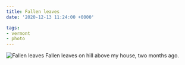 ```yaml
---
title: Fallen leaves
date: '2020-12-13 11:24:00 +0000'

tags:
- vermont
- photo
---
```


![Fallen leaves](/gallery/fall-2020/_DSF3574.JPG)
Fallen leaves on hill above my house, two months ago.
